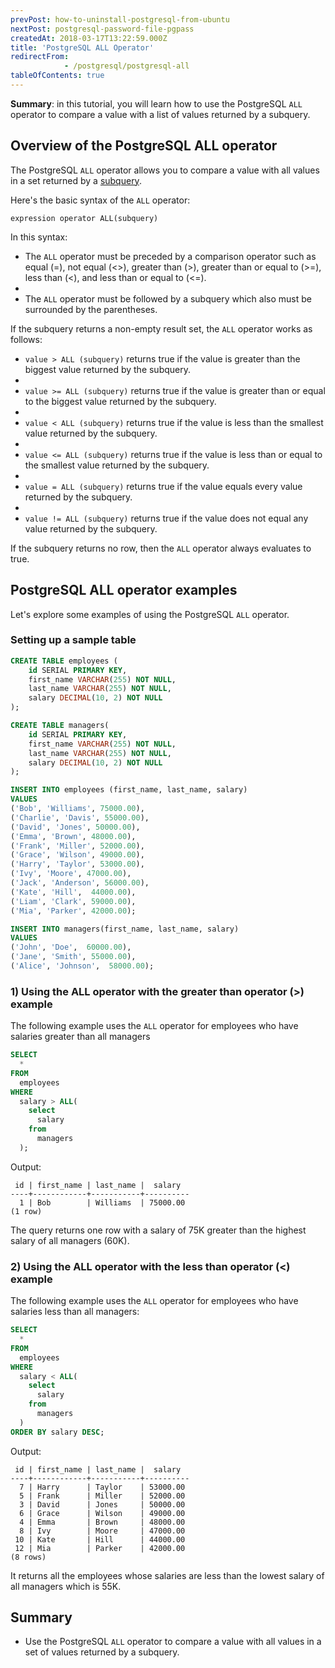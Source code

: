 ```yaml
---
prevPost: how-to-uninstall-postgresql-from-ubuntu
nextPost: postgresql-password-file-pgpass
createdAt: 2018-03-17T13:22:59.000Z
title: 'PostgreSQL ALL Operator'
redirectFrom: 
            - /postgresql/postgresql-all
tableOfContents: true
---
```



**Summary**: in this tutorial, you will learn how to use the PostgreSQL `ALL` operator to compare a value with a list of values returned by a subquery.

## Overview of the PostgreSQL ALL operator

The PostgreSQL `ALL` operator allows you to compare a value with all values in a set returned by a [subquery](/postgresql/postgresql-subquery).

Here's the basic syntax of the `ALL` operator:

```
expression operator ALL(subquery)
```

In this syntax:

- The `ALL` operator must be preceded by a comparison operator such as equal (=), not equal (&lt;>), greater than (>), greater than or equal to (>=), less than (&lt;), and less than or equal to (&lt;=).
-
- The `ALL` operator must be followed by a subquery which also must be surrounded by the parentheses.

If the subquery returns a non-empty result set, the `ALL` operator works as follows:

- `value > ALL (subquery)` returns true if the value is greater than the biggest value returned by the subquery.
-
- `value >= ALL (subquery)` returns true if the value is greater than or equal to the biggest value returned by the subquery.
-
- `value < ALL (subquery)` returns true if the value is less than the smallest value returned by the subquery.
-
- `value <= ALL (subquery)` returns true if the value is less than or equal to the smallest value returned by the subquery.
-
- `value = ALL (subquery)` returns true if the value equals every value returned by the subquery.
-
- `value != ALL (subquery)` returns true if the value does not equal any value returned by the subquery.

If the subquery returns no row, then the `ALL` operator always evaluates to true.

## PostgreSQL ALL operator examples

Let's explore some examples of using the PostgreSQL `ALL` operator.

### Setting up a sample table

```sql
CREATE TABLE employees (
    id SERIAL PRIMARY KEY,
    first_name VARCHAR(255) NOT NULL,
    last_name VARCHAR(255) NOT NULL,
    salary DECIMAL(10, 2) NOT NULL
);

CREATE TABLE managers(
    id SERIAL PRIMARY KEY,
    first_name VARCHAR(255) NOT NULL,
    last_name VARCHAR(255) NOT NULL,
    salary DECIMAL(10, 2) NOT NULL
);

INSERT INTO employees (first_name, last_name, salary)
VALUES
('Bob', 'Williams', 75000.00),
('Charlie', 'Davis', 55000.00),
('David', 'Jones', 50000.00),
('Emma', 'Brown', 48000.00),
('Frank', 'Miller', 52000.00),
('Grace', 'Wilson', 49000.00),
('Harry', 'Taylor', 53000.00),
('Ivy', 'Moore', 47000.00),
('Jack', 'Anderson', 56000.00),
('Kate', 'Hill',  44000.00),
('Liam', 'Clark', 59000.00),
('Mia', 'Parker', 42000.00);

INSERT INTO managers(first_name, last_name, salary)
VALUES
('John', 'Doe',  60000.00),
('Jane', 'Smith', 55000.00),
('Alice', 'Johnson',  58000.00);
```

### 1) Using the ALL operator with the greater than operator (>) example

The following example uses the `ALL` operator for employees who have salaries greater than all managers

```sql
SELECT
  *
FROM
  employees
WHERE
  salary > ALL(
    select
      salary
    from
      managers
  );
```

Output:

```
 id | first_name | last_name |  salary
----+------------+-----------+----------
  1 | Bob        | Williams  | 75000.00
(1 row)
```

The query returns one row with a salary of 75K greater than the highest salary of all managers (60K).

### 2) Using the ALL operator with the less than operator (&lt;) example

The following example uses the `ALL` operator for employees who have salaries less than all managers:

```sql
SELECT
  *
FROM
  employees
WHERE
  salary < ALL(
    select
      salary
    from
      managers
  )
ORDER BY salary DESC;
```

Output:

```
 id | first_name | last_name |  salary
----+------------+-----------+----------
  7 | Harry      | Taylor    | 53000.00
  5 | Frank      | Miller    | 52000.00
  3 | David      | Jones     | 50000.00
  6 | Grace      | Wilson    | 49000.00
  4 | Emma       | Brown     | 48000.00
  8 | Ivy        | Moore     | 47000.00
 10 | Kate       | Hill      | 44000.00
 12 | Mia        | Parker    | 42000.00
(8 rows)
```

It returns all the employees whose salaries are less than the lowest salary of all managers which is 55K.

## Summary

- Use the PostgreSQL `ALL` operator to compare a value with all values in a set of values returned by a subquery.
